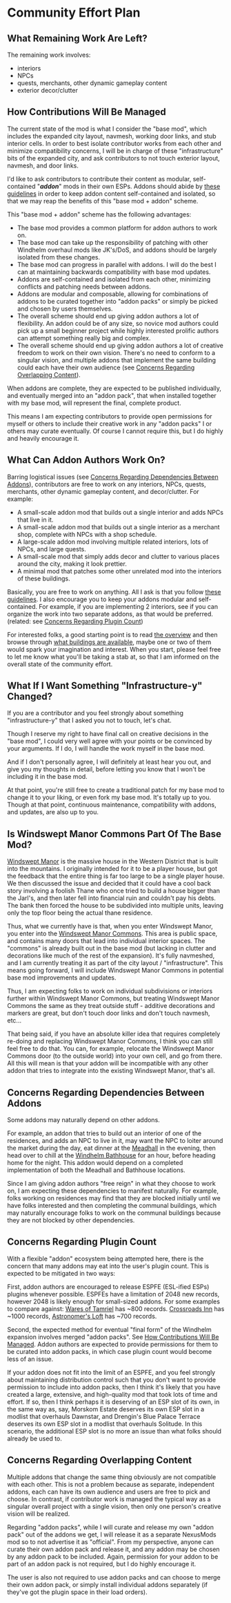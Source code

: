 # Community Effort Plan

## What Remaining Work Are Left?

The remaining work involves:

 - interiors
 - NPCs
 - quests, merchants, other dynamic gameplay content
 - exterior decor/clutter

## How Contributions Will Be Managed

The current state of the mod is what I consider the "base mod", which includes the expanded city layout, navmesh, working door links, and stub interior cells. In order to best isolate contributor works from each other and minimize compatibility concerns, I will be in charge of these "infrastructure" bits of the expanded city, and ask contributors to not touch exterior layout, navmesh, and door links.

I'd like to ask contributors to contribute their content as modular, self-contained "***addon***" mods in their own ESPs. Addons should abide by [these guidelines](/windhelm/guidelines.md) in order to keep addon content self-contained and isolated, so that we may reap the benefits of this "base mod + addon" scheme.

This "base mod + addon" scheme has the following advantages:

* The base mod provides a common platform for addon authors to work on.
* The base mod can take up the responsibility of patching with other Windhelm overhaul mods like JK's/DoS, and addons should be largely isolated from these changes.
* The base mod can progress in parallel with addons. I will do the best I can at maintaining backwards compatibility with base mod updates.
* Addons are self-contained and isolated from each other, minimizing conflicts and patching needs between addons.
* Addons are modular and composable, allowing for combinations of addons to be curated together into "addon packs" or simply be picked and chosen by users themselves.
* The overall scheme should end up giving addon authors a lot of flexibility. An addon could be of any size, so novice mod authors could pick up a small beginner project while highly interested prolific authors can attempt something really big and complex.
* The overall scheme should end up giving addon authors a lot of creative freedom to work on their own vision. There's no need to conform to a singular vision, and multiple addons that implement the same building could each have their own audience (see [Concerns Regarding Overlapping Content](#concerns-regarding-overlapping-content)).

When addons are complete, they are expected to be published individually, and eventually merged into an "addon pack", that when installed together with my base mod, will represent the final, complete product.

This means I am expecting contributors to provide open permissions for myself or others to include their creative work in any "addon packs" I or others may curate eventually. Of course I cannot require this, but I do highly and heavily encourage it.

## What Can Addon Authors Work On?

Barring logistical issues (see [Concerns Regarding Dependencies Between Addons](#concerns-regarding-dependencies-between-addons)), contributors are free to work on any interiors, NPCs, quests, merchants, other dynamic gameplay content, and decor/clutter. For example:

* A small-scale addon mod that builds out a single interior and adds NPCs that live in it.
* A small-scale addon mod that builds out a single interior as a merchant shop, complete with NPCs with a shop schedule.
* A large-scale addon mod involving multiple related interiors, lots of NPCs, and large quests.
* A small-scale mod that simply adds decor and clutter to various places around the city, making it look prettier.
* A minimal mod that patches some other unrelated mod into the interiors of these buildings.

Basically, you are free to work on anything. All I ask is that you follow [these guidelines](/windhelm/guidelines.md). I also encourage you to keep your addons modular and self-contained. For example, if you are implementing 2 interiors, see if you can organize the work into two separate addons, as that would be preferred. (related: see [Concerns Regarding Plugin Count](#concerns-regarding-plugin-count))

For interested folks, a good starting point is to read [the overview](/windhelm/tldr.md) and then browse through [what buildings are available](/windhelm/details.md), maybe one or two of them would spark your imagination and interest. When you start, please feel free to let me know what you'll be taking a stab at, so that I am informed on the overall state of the community effort.

## What If I Want Something "Infrastructure-y" Changed?

If you are a contributor and you feel strongly about something "infrastructure-y" that I asked you not to touch, let's chat.

Though I reserve my right to have final call on creative decisions in the "base mod", I could very well agree with your points or be convinced by your arguments. If I do, I will handle the work myself in the base mod.

And if I don't personally agree, I will definitely at least hear you out, and give you my thoughts in detail, before letting you know that I won't be including it in the base mod.

At that point, you're still free to create a traditional patch for my base mod to change it to your liking, or even fork my base mod. It's totally up to you. Though at that point, continuous maintenance, compatibility with addons, and updates, are also up to you.

## Is Windswept Manor Commons Part Of The Base Mod?

[Windswept Manor](/windhelm/details/windswept/main.md) is the massive house in the Western District that is built into the mountains. I originally intended for it to be a player house, but got the feedback that the entire thing is far too large to be a single player house. We then discussed the issue and decided that it could have a cool back story involving a foolish Thane who once tried to build a house bigger than the Jarl's, and then later fell into financial ruin and couldn't pay his debts. The bank then forced the house to be subdivided into multiple units, leaving only the top floor being the actual thane residence.

Thus, what we currently have is that, when you enter Windswept Manor, you enter into the [Windswept Manor Commons](/windhelm/details/windswept/commons.md). This area is public space, and contains many doors that lead into individual interior spaces. The "commons" is already built out in the base mod (but lacking in clutter and decorations like much of the rest of the expansion). It's fully navmeshed, and I am currently treating it as part of the city layout / "infrastructure". This means going forward, I will include Windswept Manor Commons in potential base mod improvements and updates.

Thus, I am expecting folks to work on individual subdivisions or interiors further within Windswept Manor Commons, but treating Windswept Manor Commons the same as they treat outside stuff - additive decorations and markers are great, but don't touch door links and don't touch navmesh, etc...

That being said, if you have an absolute killer idea that requires completely re-doing and replacing Windswept Manor Commons, I think you can still feel free to do that. You can, for example, relocate the Windswept Manor Commons door (to the outside world) into your own cell, and go from there. All this will mean is that your addon will be incompatible with any other addon that tries to integrate into the existing Windswept Manor, that's all.

## Concerns Regarding Dependencies Between Addons

Some addons may naturally depend on other addons.

For example, an addon that tries to build out an interior of one of the residences, and adds an NPC to live in it, may want the NPC to loiter around the market during the day, eat dinner at the [Meadhall](/windhelm/details/western/meadhall.md) in the evening, then head over to chill at the [Windhelm Bathhouse](/windhelm/details/western/bathhouse.md) for an hour, before heading home for the night. This addon would depend on a completed implementation of both the Meadhall and Bathhouse locations.

Since I am giving addon authors "free reign" in what they choose to work on, I am expecting these dependencies to manifest naturally. For example, folks working on residences may find that they are blocked initially until we have folks interested and then completing the communal buildings, which may naturally encourage folks to work on the communal buildings because they are not blocked by other dependencies.

## Concerns Regarding Plugin Count

With a flexible "addon" ecosystem being attempted here, there is the concern that many addons may eat into the user's plugin count. This is expected to be mitigated in two ways:

First, addon authors are encouraged to release ESPFE (ESL-ified ESPs) plugins whenever possible. ESPFEs have a limitation of 2048 new records, however 2048 is likely enough for small-sized addons. For some examples to compare against: [Wares of Tamriel](https://www.nexusmods.com/skyrimspecialedition/mods/31519) has ~800 records. [Crossroads Inn](https://www.nexusmods.com/skyrimspecialedition/mods/1406) has ~1000 records, [Astronomer's Loft](https://www.nexusmods.com/skyrimspecialedition/mods/38059) has ~700 records.

Second, the expected method for eventual "final form" of the Windhelm expansion involves merged "addon packs". See [How Contributions Will Be Managed](#how-contributions-will-be-managed). Addon authors are expected to provide permissions for them to be curated into addon packs, in which case plugin count would become less of an issue.

If your addon does not fit into the limit of an ESPFE, and you feel strongly about maintaining distribution control such that you don't want to provide permission to include into addon packs, then I think it's likely that you have created a large, extensive, and high-quality mod that took lots of time and effort. If so, then I think perhaps it is deserving of an ESP slot of its own, in the same way as, say, Morskom Estate deserves its own ESP slot in a modlist that overhauls Dawnstar, and Drengin's Blue Palace Terrace deserves its own ESP slot in a modlist that overhauls Solitude. In this scenario, the additional ESP slot is no more an issue than what folks should already be used to.

## Concerns Regarding Overlapping Content

Multiple addons that change the same thing obviously are not compatible with each other. This is not a problem because as separate, independent addons, each can have its own audience and users are free to pick and choose. In contrast, if contributor work is managed the typical way as a singular overall project with a single vision, then only one person's creative vision will be realized.

Regarding "addon packs", while I will curate and release my own "addon pack" out of the addons we get, I will release it as a separate NexusMods mod so to not advertise it as "official". From my perspective, anyone can curate their own addon pack and release it, and any addon may be chosen by any addon pack to be included. Again, permission for your addon to be part of an addon pack is not required, but I do highly encourage it.

The user is also not required to use addon packs and can choose to merge their own addon pack, or simply install individual addons separately (if they've got the plugin space in their load orders).
